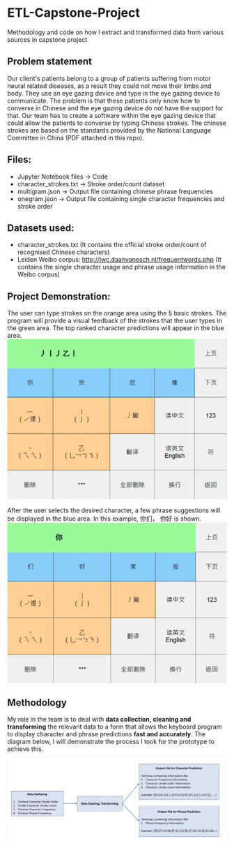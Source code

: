 # ETL-Capstone-Project
Methodology and code on how I extract and transformed data from various sources in capstone project

## Problem statement
Our client's patients belong to a group of patients suffering from motor neural related diseases, as a result they could not move their limbs and body. They use an eye gazing device and type in the eye gazing device to communicate. The problem is that these patients only know how to converse in Chinese and the eye gazing device do not have the support for that. Our team has to create a software within the eye gazing device that could allow the patients to converse by typing Chinese strokes. The chinese strokes are based on the standards provided by the National Language Committee in China (PDF attached in this repo).

## Files:
- Jupyter Notebook files -> Code
- character_strokes.txt -> Stroke order/count dataset
- multigram.json -> Output file containing chinese phrase frequencies
- onegram.json -> Output file containing single character frequencies and stroke order

## Datasets used:
- character_strokes.txt (It contains the official stroke order/count of recognised Chinese characters)
- Leiden Weibo corpus: http://lwc.daanvanesch.nl/frequentwords.php (It contains the single character usage and phrase usage information in the Weibo corpus)

## Project Demonstration:

The user can type strokes on the orange area using the 5 basic strokes. The program will provide a visual feedback of the strokes that the user types in the green area. The top ranked character predictions will appear in the blue area.
![](https://raw.githubusercontent.com/jiahao25/ETL-Capstone-Project/master/pictures/keyboard1.JPG)

After the user selects the desired character, a few phrase suggestions will be displayed in the blue area. In this example, 你们， 你好 is shown.
![](https://raw.githubusercontent.com/jiahao25/ETL-Capstone-Project/master/pictures/keyboard2.JPG)

## Methodology

My role in the team is to deal with **data collection, cleaning and transforming** the relevant data to a form that allows the keyboard program to display character and phrase predictions **fast and accurately**. The diagram below, I will demonstrate the process I took for the prototype to achieve this.

![](https://github.com/jiahao25/ETL-Capstone-Project/blob/master/pictures/diagram.JPG?raw=true)
